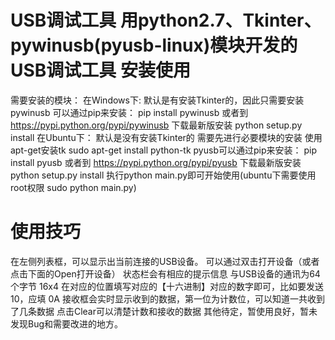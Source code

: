 USB调试工具
用python2.7、Tkinter、pywinusb(pyusb-linux)模块开发的USB调试工具
安装使用
================================================================
需要安装的模块：
在Windows下:
默认是有安装Tkinter的，因此只需要安装pywinusb
可以通过pip来安装：
pip install pywinusb
或者到 https://pypi.python.org/pypi/pywinusb 下载最新版安装
python setup.py install
在Ubuntu下：
默认是没有安装Tkinter的
需要先进行必要模块的安装
使用apt-get安装tk
sudo apt-get install python-tk
pyusb可以通过pip来安装：
pip install pyusb
或者到 https://pypi.python.org/pypi/pyusb 下载最新版安装
python setup.py install
执行python main.py即可开始使用(ubuntu下需要使用root权限 sudo python main.py)

使用技巧
================================================================
在左侧列表框，可以显示出当前连接的USB设备。
可以通过双击打开设备（或者点击下面的Open打开设备）
状态栏会有相应的提示信息
与USB设备的通讯为64个字节
16x4 在对应的位置填写对应的【十六进制】对应的数字即可，比如要发送10，应填 0A
接收框会实时显示收到的数据，第一位为计数位，可以知道一共收到了几条数据
点击Clear可以清楚计数和接收的数据
其他待定，暂使用良好，暂未发现Bug和需要改进的地方。